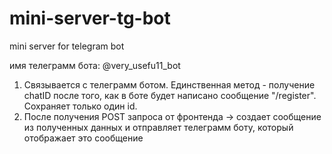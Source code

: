 # mini-server-tg-bot
mini server for telegram bot

имя телеграмм бота: @very_usefu11_bot

1) Связывается с телеграмм ботом. Единственная метод - получение chatID после того, как в боте будет написано сообщение "/register". Сохраняет только один id.
2) После получения POST запроса от фронтенда -> создает сообщение из полученных данных и отправляет телеграмм боту, который отображает это сообщение
